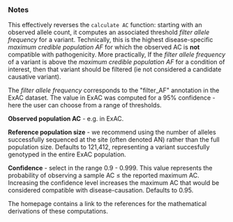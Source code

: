 ### Notes

This effectively reverses the `calculate AC` function: starting with an observed allele count, it computes an associated threshold *filter allele frequency* for a variant. Technically, this is the highest disease-specific *maximum credible population AF* for which the observed AC is **not** compatible with pathogenicity.  More practically, If the *filter allele frequency* of a variant is above the *maximum credible population AF* for a condition of interest, then that variant should be filtered (ie not considered a candidate causative variant). 

The *filter allele frequency* corresponds to the "filter_AF" annotation in the ExAC dataset. The value in ExAC was computed for a 95% confidence - here the user can choose from a range of thresholds.

**Observed population AC** - e.g. in ExAC.

**Reference population size** -  we recommend using the number of alleles successfully sequenced at the site (often denoted AN) rather than the full population size.  Defaults to 121,412, representing a variant succesfully genotyped in the entire ExAC population.

**Confidence** - select in the range 0.9 - 0.999.  This value represents the probability of observing a sample AC $\le$ the reported maximum AC.  Increasing the confidence level increases the maximum AC that would be considered compatible with disease-causation.  Defaults to 0.95.


The homepage contains a link to the references for the mathematical derivations of these computations.  
